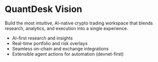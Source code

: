# QuantDesk Vision

Build the most intuitive, AI-native crypto trading workspace that blends research, analytics, and execution into a single experience.

- AI-first research and insights
- Real-time portfolio and risk overlays
- Seamless on-chain and exchange integrations
- Extensible agent actions for automation (devnet-first)
